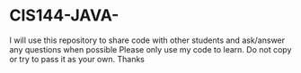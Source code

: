 # CIS144-JAVA-
I will use this repository to share code with other students and ask/answer any questions when possible
Please only use my code to learn. Do not copy or try to pass it as your own. Thanks
